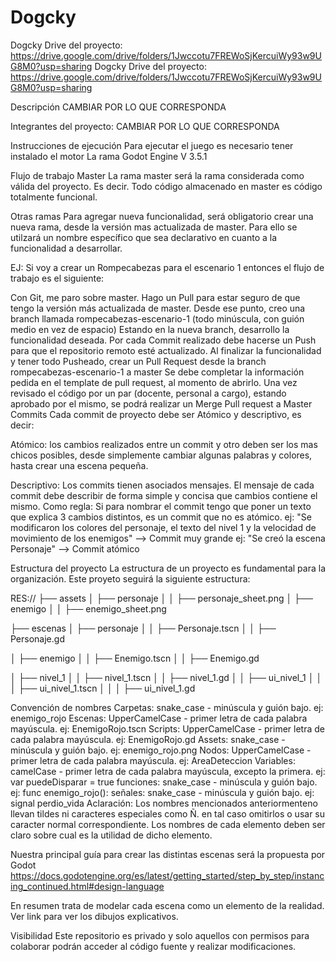 # Dogcky
Dogcky Drive del proyecto: https://drive.google.com/drive/folders/1Jwccotu7FREWoSjKercuiWy93w9UG8M0?usp=sharing
Dogcky
Drive del proyecto: https://drive.google.com/drive/folders/1Jwccotu7FREWoSjKercuiWy93w9UG8M0?usp=sharing

Descripción
CAMBIAR POR LO QUE CORRESPONDA

Integrantes del proyecto: CAMBIAR POR LO QUE CORRESPONDA

Instrucciones de ejecución Para ejecutar el juego es necesario tener instalado el motor La rama Godot Engine V 3.5.1

Flujo de trabajo Master La rama master será la rama considerada como válida del proyecto. Es decir. Todo código almacenado en master es código totalmente funcional.

Otras ramas Para agregar nueva funcionalidad, será obligatorio crear una nueva rama, desde la versión mas actualizada de master. Para ello se utilzará un nombre específico que sea declarativo en cuanto a la funcionalidad a desarrollar.

EJ: Si voy a crear un Rompecabezas para el escenario 1 entonces el flujo de trabajo es el siguiente:

Con Git, me paro sobre master. Hago un Pull para estar seguro de que tengo la versión más actualizada de master. Desde ese punto, creo una branch llamada rompecabezas-escenario-1 (todo minúscula, con guión medio en vez de espacio) Estando en la nueva branch, desarrollo la funcionalidad deseada. Por cada Commit realizado debe hacerse un Push para que el repositorio remoto esté actualizado. Al finalizar la funcionalidad y tener todo Pusheado, crear un Pull Request desde la branch rompecabezas-escenario-1 a master Se debe completar la información pedida en el template de pull request, al momento de abrirlo. Una vez revisado el código por un par (docente, personal a cargo), estando aprobado por el mismo, se podrá realizar un Merge Pull request a Master Commits Cada commit de proyecto debe ser Atómico y descriptivo, es decir:

Atómico: los cambios realizados entre un commit y otro deben ser los mas chicos posibles, desde simplemente cambiar algunas palabras y colores, hasta crear una escena pequeña.

Descriptivo: Los commits tienen asociados mensajes. El mensaje de cada commit debe describir de forma simple y concisa que cambios contiene el mismo. Como regla: Si para nombrar el commit tengo que poner un texto que explica 3 cambios distintos, es un commit que no es atómico. ej: "Se modificaron los colores del personaje, el texto del nivel 1 y la velocidad de movimiento de los enemigos" --> Commit muy grande ej: "Se creó la escena Personaje" --> Commit atómico

Estructura del proyecto La estructura de un proyecto es fundamental para la organización. Este proyeto seguirá la siguiente estructura:

RES:// ├── assets │ ├── personaje │ │ ├── personaje_sheet.png │ ├── enemigo │ │ ├── enemigo_sheet.png

├── escenas │ ├── personaje │ │ ├── Personaje.tscn │ │ ├── Personaje.gd

│ ├── enemigo │ │ ├── Enemigo.tscn │ │ ├── Enemigo.gd

│ ├── nivel_1 │ │ ├── nivel_1.tscn │ │ ├── nivel_1.gd │ │ ├── ui_nivel_1 │ │ │ ├── ui_nivel_1.tscn │ │ │ ├── ui_nivel_1.gd

Convención de nombres Carpetas: snake_case - minúscula y guión bajo. ej: enemigo_rojo Escenas: UpperCamelCase - primer letra de cada palabra mayúscula. ej: EnemigoRojo.tscn Scripts: UpperCamelCase - primer letra de cada palabra mayúscula. ej: EnemigoRojo.gd Assets: snake_case - minúscula y guión bajo. ej: enemigo_rojo.png Nodos: UpperCamelCase - primer letra de cada palabra mayúscula. ej: AreaDeteccion Variables: camelCase - primer letra de cada palabra mayúscula, excepto la primera. ej: var puedeDisparar = true funciones: snake_case - minúscula y guión bajo. ej: func enemigo_rojo(): señales: snake_case - minúscula y guión bajo. ej: signal perdio_vida Aclaración: Los nombres mencionados anteriormenteno llevan tildes ni caracteres especiales como Ñ. en tal caso omitirlos o usar su caracter normal correspondiente. Los nombres de cada elemento deben ser claro sobre cual es la utilidad de dicho elemento.

Nuestra principal guía para crear las distintas escenas será la propuesta por Godot https://docs.godotengine.org/es/latest/getting_started/step_by_step/instancing_continued.html#design-language

En resumen trata de modelar cada escena como un elemento de la realidad. Ver link para ver los dibujos explicativos.

Visibilidad Este repositorio es privado y solo aquellos con permisos para colaborar podrán acceder al código fuente y realizar modificaciones.
